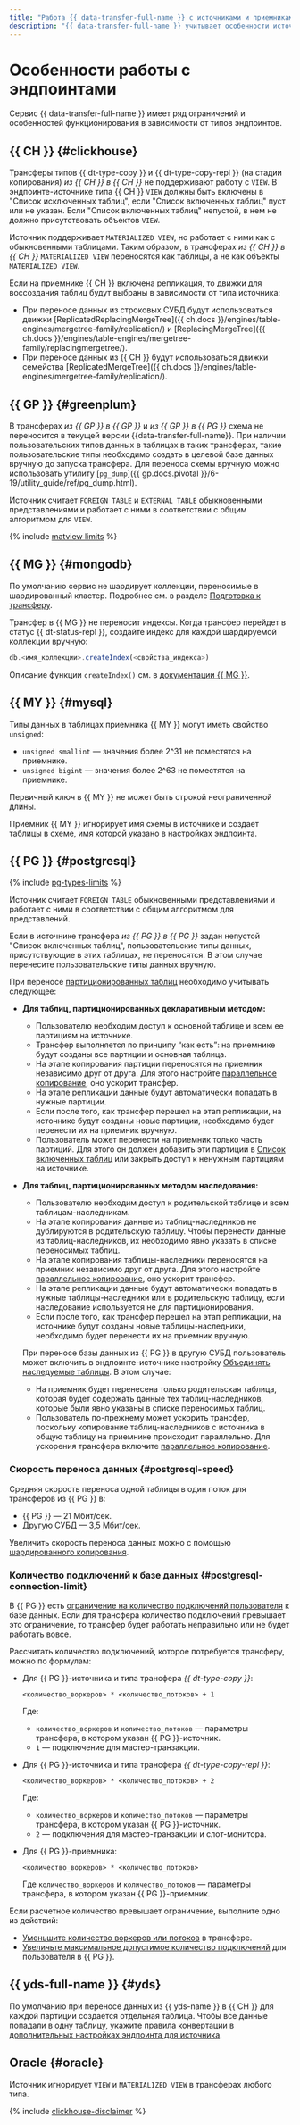 ```yaml
---
title: "Работа {{ data-transfer-full-name }} с источниками и приемниками"
description: "{{ data-transfer-full-name }} учитывает особенности источников и приемников при подготовке трансфера и во время передачи данных"
---
```


# Особенности работы с эндпоинтами

Сервис {{ data-transfer-full-name }} имеет ряд ограничений и особенностей функционирования в зависимости от типов эндпоинтов.

## {{ CH }} {#clickhouse}

Трансферы типов {{ dt-type-copy }} и {{ dt-type-copy-repl }} (на стадии копирования) _из {{ CH }} в {{ CH }}_ не поддерживают работу с `VIEW`. В эндпоинте-источнике типа {{ CH }} `VIEW` должны быть включены в "Список исключенных таблиц", если "Список включенных таблиц" пуст или не указан. Если "Список включенных таблиц" непустой, в нем не должно присутствовать объектов `VIEW`.

Источник поддерживает `MATERIALIZED VIEW`, но работает с ними как с обыкновенными таблицами. Таким образом, в трансферах _из {{ CH }} в {{ CH }}_ `MATERIALIZED VIEW` переносятся как таблицы, а не как объекты `MATERIALIZED VIEW`.

Если на приемнике {{ CH }} включена репликация, то движки для воссоздания таблиц будут выбраны в зависимости от типа источника:

* При переносе данных из строковых СУБД будут использоваться движки [ReplicatedReplacingMergeTree]({{ ch.docs }}/engines/table-engines/mergetree-family/replication/) и [ReplacingMergeTree]({{ ch.docs }}/engines/table-engines/mergetree-family/replacingmergetree/).
* При переносе данных из {{ CH }} будут использоваться движки семейства [ReplicatedMergeTree]({{ ch.docs }}/engines/table-engines/mergetree-family/replication/).

## {{ GP }} {#greenplum}

В трансферах _из {{ GP }} в {{ GP }}_ и _из {{ GP }} в {{ PG }}_ схема не переносится в текущей версии {{data-transfer-full-name}}. При наличии пользовательских типов данных в таблицах в таких трансферах, такие пользовательские типы необходимо создать в целевой базе данных вручную до запуска трансфера. Для переноса схемы вручную можно использовать утилиту [`pg_dump`]({{ gp.docs.pivotal }}/6-19/utility_guide/ref/pg_dump.html).

Источник считает `FOREIGN TABLE` и `EXTERNAL TABLE` обыкновенными представлениями и работает с ними в соответствии с общим алгоритмом для `VIEW`.

{% include [matview limits](../../_includes/data-transfer/pg-gp-matview.md) %}

## {{ MG }} {#mongodb}

По умолчанию сервис не шардирует коллекции, переносимые в шардированный кластер. Подробнее см. в разделе [Подготовка к трансферу](../operations/prepare.md#target-mg).

Трансфер в {{ MG }} не переносит индексы. Когда трансфер перейдет в статус {{ dt-status-repl }}, создайте индекс для каждой шардируемой коллекции вручную:

```javascript
db.<имя_коллекции>.createIndex(<свойства_индекса>)
```

Описание функции `createIndex()` см. в [документации {{ MG }}](https://www.mongodb.com/docs/manual/reference/method/db.collection.createIndex/#mongodb-method-db.collection.createIndex).

## {{ MY }} {#mysql}

Типы данных в таблицах приемника {{ MY }} могут иметь свойство `unsigned`:

* `unsigned smallint` — значения более 2^31 не поместятся на приемнике.
* `unsigned bigint` — значения более 2^63 не поместятся на приемнике.

Первичный ключ в {{ MY }} не может быть строкой неограниченной длины.

Приемник {{ MY }} игнорирует имя схемы в источнике и создает таблицы в схеме, имя которой указано в настройках эндпоинта.

## {{ PG }} {#postgresql}

{% include [pg-types-limits](../../_includes/data-transfer/notes/pg-source-features.md) %}

Источник считает `FOREIGN TABLE` обыкновенными представлениями и работает с ними в соответствии с общим алгоритмом для представлений.

Если в источнике трансфера _из {{ PG }} в {{ PG }}_ задан непустой "Список включенных таблиц", пользовательские типы данных, присутствующие в этих таблицах, не переносятся. В этом случае перенесите пользовательские типы данных вручную.

При переносе [партиционированных таблиц](https://www.postgresql.org/docs/current/ddl-partitioning.html) необходимо учитывать следующее:

* **Для таблиц, партиционированных декларативным методом:**

    * Пользователю необходим доступ к основной таблице и всем ее партициям на источнике.
    * Трансфер выполняется по принципу <q>как есть</q>: на приемнике будут созданы все партиции и основная таблица.
    * На этапе копирования партиции переносятся на приемник независимо друг от друга. Для этого настройте [параллельное копирование](sharded.md), оно ускорит трансфер.
    * На этапе репликации данные будут автоматически попадать в нужные партиции.
    * Если после того, как трансфер перешел на этап репликации, на источнике будут созданы новые партиции, необходимо будет перенести их на приемник вручную.
    * Пользователь может перенести на приемник только часть партиций. Для этого он должен добавить эти партиции в [Список включенных таблиц](../operations/endpoint/source/postgresql#additional-settings) или закрыть доступ к ненужным партициям на источнике.

* **Для таблиц, партиционированных методом наследования:**

    * Пользователю необходим доступ к родительской таблице и всем таблицам-наследникам.
    * На этапе копирования данные из таблиц-наследников не дублируются в родительскую таблицу. Чтобы перенести данные из таблиц-наследников, их необходимо явно указать в списке переносимых таблиц.
    * На этапе копирования таблицы-наследники переносятся на приемник независимо друг от друга. Для этого настройте [параллельное копирование](sharded.md), оно ускорит трансфер.
    * На этапе репликации данные будут автоматически попадать в нужные таблицы-наследники или в родительскую таблицу, если наследование используется не для партиционирования.
    * Если после того, как трансфер перешел на этап репликации, на источнике будут созданы новые таблицы-наследники, необходимо будет перенести их на приемник вручную.

    При переносе базы данных из {{ PG }} в другую СУБД пользователь может включить в эндпоинте-источнике настройку [Объединять наследуемые таблицы](../operations/endpoint/source/postgresql#additional-settings). В этом случае:

    * На приемник будет перенесена только родительская таблица, которая будет содержать данные тех таблиц-наследников, которые были явно указаны в списке переносимых таблиц.
    * Пользователь по-прежнему может ускорить трансфер, поскольку копирование таблиц-наследников с источника в общую таблицу на приемнике происходит параллельно. Для ускорения трансфера включите [параллельное копирование](sharded.md).

### Скорость переноса данных {#postgresql-speed}

Средняя скорость переноса одной таблицы в один поток для трансферов из {{ PG }} в:

* {{ PG }} — 21 Мбит/сек.
* Другую СУБД — 3,5 Мбит/сек.

Увеличить скорость переноса данных можно с помощью [шардированного копирования](./sharded.md).



### Количество подключений к базе данных {#postgresql-connection-limit}

В {{ PG }} есть [ограничение на количество подключений пользователя](../../managed-postgresql/concepts/settings-list.md#setting-conn-limit) к базе данных. Если для трансфера количество подключений превышает это ограничение, то трансфер будет работать неправильно или не будет работать вовсе.

Рассчитать количество подключений, которое потребуется трансферу, можно по формулам:

* Для {{ PG }}-источника и типа трансфера _{{ dt-type-copy }}_:

    ```text
    <количество_воркеров> * <количество_потоков> + 1
    ```

    Где:
    * `количество_воркеров` и `количество_потоков` — параметры трансфера, в котором указан {{ PG }}-источник.
    * `1` — подключение для мастер-транзакции.

* Для {{ PG }}-источника и типа трансфера _{{ dt-type-copy-repl }}_:

    ```text
    <количество_воркеров> * <количество_потоков> + 2
    ```

    Где:
    * `количество_воркеров` и `количество_потоков` — параметры трансфера, в котором указан {{ PG }}-источник.
    * `2` — подключения для мастер-транзакции и слот-монитора.

* Для {{ PG }}-приемника:

    ```text
    <количество_воркеров> * <количество_потоков>
    ```

    Где `количество_воркеров` и `количество_потоков` — параметры трансфера, в котором указан {{ PG }}-приемник.

Если расчетное количество превышает ограничение, выполните одно из действий:

* [Уменьшите количество воркеров или потоков](../../data-transfer/operations/transfer.md#update) в трансфере.
* [Увеличьте максимальное допустимое количество подключений](../../managed-postgresql/operations/cluster-users.md#update-settings) для пользователя в {{ PG }}.

## {{ yds-full-name }} {#yds}

По умолчанию при переносе данных из {{ yds-name }} в {{ CH }} для каждой партиции создается отдельная таблица. Чтобы все данные попадали в одну таблицу, укажите правила конвертации в [дополнительных настройках эндпоинта для источника](../operations/endpoint/source/data-streams.md#additional-settings).


## Oracle {#oracle}

Источник игнорирует `VIEW` и `MATERIALIZED VIEW` в трансферах любого типа.

{% include [clickhouse-disclaimer](../../_includes/clickhouse-disclaimer.md) %}
